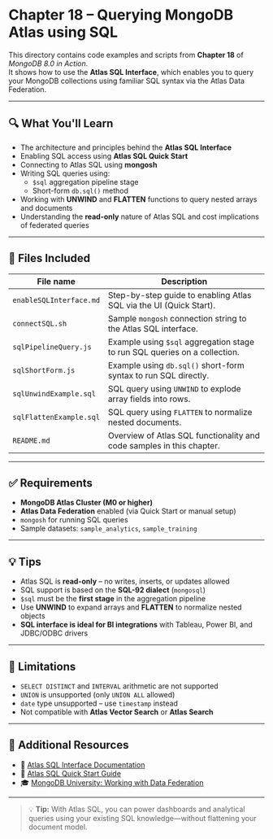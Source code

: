 # Chapter 18 – Querying MongoDB Atlas using SQL

This directory contains code examples and scripts from **Chapter 18** of _MongoDB 8.0 in Action_.  
It shows how to use the **Atlas SQL Interface**, which enables you to query your MongoDB collections using familiar SQL syntax via the Atlas Data Federation.

---

## 🔍 What You'll Learn

- The architecture and principles behind the **Atlas SQL Interface**
- Enabling SQL access using **Atlas SQL Quick Start**
- Connecting to Atlas SQL using **mongosh**
- Writing SQL queries using:
  - `$sql` aggregation pipeline stage
  - Short-form `db.sql()` method
- Working with **UNWIND** and **FLATTEN** functions to query nested arrays and documents
- Understanding the **read-only** nature of Atlas SQL and cost implications of federated queries

---

## 📁 Files Included

| File name               | Description |
|--------------------------|-------------|
| `enableSQLInterface.md`  | Step-by-step guide to enabling Atlas SQL via the UI (Quick Start). |
| `connectSQL.sh`          | Sample `mongosh` connection string to the Atlas SQL interface. |
| `sqlPipelineQuery.js`    | Example using `$sql` aggregation stage to run SQL queries on a collection. |
| `sqlShortForm.js`        | Example using `db.sql()` short-form syntax to run SQL directly. |
| `sqlUnwindExample.sql`   | SQL query using `UNWIND` to explode array fields into rows. |
| `sqlFlattenExample.sql`  | SQL query using `FLATTEN` to normalize nested documents. |
| `README.md`              | Overview of Atlas SQL functionality and code samples in this chapter. |

---

## ✅ Requirements

- **MongoDB Atlas Cluster (M0 or higher)**
- **Atlas Data Federation** enabled (via Quick Start or manual setup)
- `mongosh` for running SQL queries
- Sample datasets: `sample_analytics`, `sample_training`

---

## 💡 Tips

- Atlas SQL is **read-only** – no writes, inserts, or updates allowed
- SQL support is based on the **SQL-92 dialect** (`mongosql`)
- `$sql` must be the **first stage** in the aggregation pipeline
- Use **UNWIND** to expand arrays and **FLATTEN** to normalize nested objects
- **SQL interface is ideal for BI integrations** with Tableau, Power BI, and JDBC/ODBC drivers

---

## 🚫 Limitations

- `SELECT DISTINCT` and `INTERVAL` arithmetic are not supported
- `UNION` is unsupported (only `UNION ALL` allowed)
- `date` type unsupported – use `timestamp` instead
- Not compatible with **Atlas Vector Search** or **Atlas Search**

---

## 🔗 Additional Resources

- 📘 [Atlas SQL Interface Documentation](https://www.mongodb.com/docs/atlas/data-federation/sql-interface/)
- 🧰 [Atlas SQL Quick Start Guide](https://www.mongodb.com/docs/atlas/data-federation/sql/quickstart/)
- 🎓 [MongoDB University: Working with Data Federation](https://learn.mongodb.com/catalog?filters=product:Data%20Federation)

---

> 💡 **Tip:** With Atlas SQL, you can power dashboards and analytical queries using your existing SQL knowledge—without flattening your document model.
